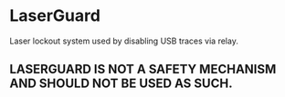 # LaserGuard
Laser lockout system used by disabling USB traces via relay.

## LASERGUARD IS NOT A SAFETY MECHANISM AND SHOULD NOT BE USED AS SUCH. 
